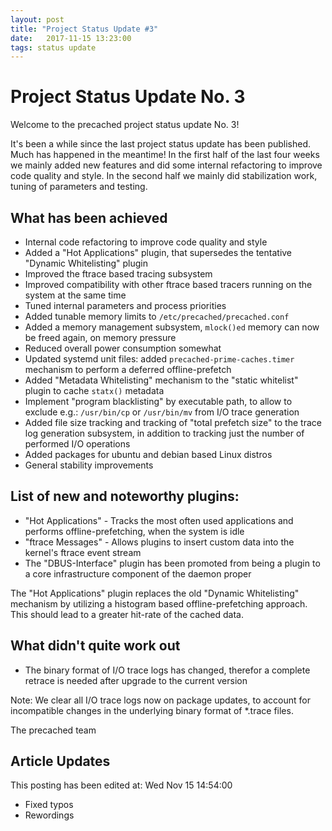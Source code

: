 ```yaml
---
layout: post
title: "Project Status Update #3"
date:   2017-11-15 13:23:00
tags: status update
---
```


# Project Status Update No. 3

Welcome to the precached project status update No. 3!

It's been a while since the last project status update has been published.
Much has happened in the meantime! In the first half of the last four
weeks we mainly added new features and did some internal refactoring
to improve code quality and style. In the second half we mainly did
stabilization work, tuning of parameters and testing.

## What has been achieved

* Internal code refactoring to improve code quality and style
* Added a "Hot Applications" plugin, that supersedes the tentative
  "Dynamic Whitelisting" plugin
* Improved the ftrace based tracing subsystem
* Improved compatibility with other ftrace based tracers
  running on the system at the same time
* Tuned internal parameters and process priorities
* Added tunable memory limits to `/etc/precached/precached.conf`
* Added a memory management subsystem, `mlock()ed` memory can now
  be freed again, on memory pressure
* Reduced overall power consumption somewhat
* Updated systemd unit files: added `precached-prime-caches.timer`
  mechanism to perform a deferred offline-prefetch
* Added "Metadata Whitelisting" mechanism to the "static whitelist"
  plugin to cache `statx()` metadata
* Implement "program blacklisting" by executable path, to allow to
  exclude e.g.: `/usr/bin/cp` or `/usr/bin/mv` from I/O trace generation
* Added file size tracking and tracking of "total prefetch size" to the
  trace log generation subsystem, in addition to tracking just the number
  of performed I/O operations
* Added packages for ubuntu and debian based Linux distros
* General stability improvements

## List of new and noteworthy plugins:

* "Hot Applications" - Tracks the most often used applications and performs
  offline-prefetching, when the system is idle
* "ftrace Messages" - Allows plugins to insert custom data into the kernel's
  ftrace event stream
* The "DBUS-Interface" plugin has been promoted from being a plugin to a core
  infrastructure component of the daemon proper

The "Hot Applications" plugin replaces the old "Dynamic Whitelisting" mechanism
by utilizing a histogram based offline-prefetching approach. This should lead
to a greater hit-rate of the cached data.

## What didn't quite work out

* The binary format of I/O trace logs has changed, therefor a complete retrace
  is needed after upgrade to the current version

Note: We clear all I/O trace logs now on package updates, to account for
incompatible changes in the underlying binary format of *.trace files.

The precached team

## Article Updates

This posting has been edited at: Wed Nov 15 14:54:00

* Fixed typos
* Rewordings
